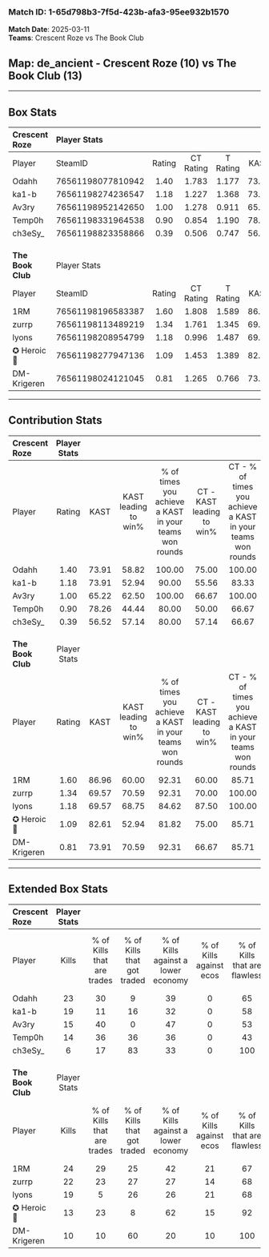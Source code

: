 ### Match ID: 1-65d798b3-7f5d-423b-afa3-95ee932b1570  
**Match Date**: 2025-03-11  
**Teams**: Crescent Roze vs The Book Club  

## **Map**: de_ancient - Crescent Roze (10) vs The Book Club (13)  
---  

## Box Stats  

| **Crescent Roze** | Player Stats      |        |           |          |       |       |       |         |        |      |     |
| :- | :- | :-: | :-: | :-: | :-: | :-: | :-: | :-: | :-: | :-: | :-: |
| Player            | SteamID           | Rating | CT Rating | T Rating | KAST  |  ADR  | Kills | Assists | Deaths | K/D  | HS% |
| Odahh             | 76561198077810942 |  1.40  |   1.783   |  1.177   | 73.91 | 91.6  |  23   |    3    |   16   | 1.44 | 34  |
| ka1-b             | 76561198274236547 |  1.18  |   1.227   |  1.368   | 73.91 | 87.8  |  19   |    5    |   19   | 1.00 | 63  |
| Av3ry             | 76561198952142650 |  1.00  |   1.278   |  0.911   | 65.22 | 70.6  |  15   |    5    |   15   | 1.00 | 33  |
| Temp0h            | 76561198331964538 |  0.90  |   0.854   |  1.190   | 78.26 | 67.2  |  14   |    8    |   22   | 0.64 | 42  |
| ch3eSy_           | 76561198823358866 |  0.39  |   0.506   |  0.747   | 56.52 | 53.7  |   6   |    6    |   22   | 0.27 | 16  |
|                   |                   |        |           |          |       |       |       |         |        |      |     |
|                   |                   |        |           |          |       |       |       |         |        |      |     |
|                   |                   |        |           |          |       |       |       |         |        |      |     |
| **The Book Club** | Player Stats      |        |           |          |       |       |       |         |        |      |     |
| Player            | SteamID           | Rating | CT Rating | T Rating | KAST  |  ADR  | Kills | Assists | Deaths | K/D  | HS% |
| 1RM               | 76561198196583387 |  1.60  |   1.808   |  1.589   | 86.96 | 106.7 |  24   |    8    |   16   | 1.50 | 33  |
| zurrp             | 76561198113489219 |  1.34  |   1.761   |  1.345   | 69.57 | 107.8 |  22   |    8    |   19   | 1.16 | 59  |
| lyons             | 76561198208954799 |  1.18  |   0.996   |  1.487   | 69.57 | 78.8  |  19   |    3    |   16   | 1.19 | 52  |
| ✪ Heroic🎃        | 76561198277947136 |  1.09  |   1.453   |  1.389   | 82.61 | 76.9  |  13   |    8    |   15   | 0.87 | 38  |
| DM-Krigeren       | 76561198024121045 |  0.81  |   1.265   |  0.766   | 73.91 | 59.2  |  10   |    8    |   17   | 0.59 | 50  |
---  

## Contribution Stats  

| **Crescent Roze** | Player Stats |       |                      |                                                        |                           |                                                             |                          |                                                            |
| :- | :-: | :-: | :-: | :-: | :-: | :-: | :-: | :-: |
| Player            |    Rating    | KAST  | KAST leading to win% | % of times you achieve a KAST in your teams won rounds | CT - KAST leading to win% | CT - % of times you achieve a KAST in your teams won rounds | T - KAST leading to win% | T - % of times you achieve a KAST in your teams won rounds |
| Odahh             |     1.40     | 73.91 |        58.82         |                         100.00                         |           75.00           |                           100.00                            |          44.44           |                           100.00                           |
| ka1-b             |     1.18     | 73.91 |        52.94         |                         90.00                          |           55.56           |                            83.33                            |          50.00           |                           100.00                           |
| Av3ry             |     1.00     | 65.22 |        62.50         |                         100.00                         |           66.67           |                           100.00                            |          57.14           |                           100.00                           |
| Temp0h            |     0.90     | 78.26 |        44.44         |                         80.00                          |           50.00           |                            66.67                            |          40.00           |                           100.00                           |
| ch3eSy_           |     0.39     | 56.52 |        57.14         |                         80.00                          |           57.14           |                            66.67                            |          57.14           |                           100.00                           |
|                   |              |       |                      |                                                        |                           |                                                             |                          |                                                            |
|                   |              |       |                      |                                                        |                           |                                                             |                          |                                                            |
|                   |              |       |                      |                                                        |                           |                                                             |                          |                                                            |
| **The Book Club** | Player Stats |       |                      |                                                        |                           |                                                             |                          |                                                            |
| Player            |    Rating    | KAST  | KAST leading to win% | % of times you achieve a KAST in your teams won rounds | CT - KAST leading to win% | CT - % of times you achieve a KAST in your teams won rounds | T - KAST leading to win% | T - % of times you achieve a KAST in your teams won rounds |
| 1RM               |     1.60     | 86.96 |        60.00         |                         92.31                          |           60.00           |                            85.71                            |          60.00           |                           100.00                           |
| zurrp             |     1.34     | 69.57 |        70.59         |                         92.31                          |           70.00           |                           100.00                            |          71.43           |                           83.33                            |
| lyons             |     1.18     | 69.57 |        68.75         |                         84.62                          |           87.50           |                           100.00                            |          50.00           |                           66.67                            |
| ✪ Heroic🎃        |     1.09     | 82.61 |        52.94         |                         81.82                          |           75.00           |                            85.71                            |          33.33           |                           75.00                            |
| DM-Krigeren       |     0.81     | 73.91 |        70.59         |                         92.31                          |           66.67           |                            85.71                            |          75.00           |                           100.00                           |
---  

## Extended Box Stats  

| **Crescent Roze** | Player Stats |                            |                            |                                    |                         |                              |                                 |        |                             |                                     |                          |                               |                            |
| :- | :-: | :-: | :-: | :-: | :-: | :-: | :-: | :-: | :-: | :-: | :-: | :-: | :-: |
| Player            |    Kills     | % of Kills that are trades | % of Kills that got traded | % of Kills against a lower economy | % of Kills against ecos | % of Kills that are flawless | % of Kills that are close duels | Deaths | % of Deaths that get traded | % of Deaths against a lower economy | % of Deaths against ecos | % of Deaths that are flawless | % of Deaths that are close |
| Odahh             |      23      |             30             |             9              |                 39                 |            0            |              65              |                9                |   16   |             31              |                 25                  |            0             |              75               |             6              |
| ka1-b             |      19      |             11             |             16             |                 32                 |            0            |              58              |                0                |   19   |             26              |                 32                  |            0             |              79               |             5              |
| Av3ry             |      15      |             40             |             0              |                 47                 |            0            |              53              |                0                |   15   |             20              |                 27                  |            0             |              47               |             13             |
| Temp0h            |      14      |             36             |             36             |                 36                 |            0            |              43              |                7                |   22   |             23              |                 32                  |            0             |              77               |             0              |
| ch3eSy_           |      6       |             17             |             83             |                 33                 |            0            |             100              |               17                |   22   |             23              |                 32                  |            0             |              55               |             5              |
|                   |              |                            |                            |                                    |                         |                              |                                 |        |                             |                                     |                          |                               |                            |
|                   |              |                            |                            |                                    |                         |                              |                                 |        |                             |                                     |                          |                               |                            |
|                   |              |                            |                            |                                    |                         |                              |                                 |        |                             |                                     |                          |                               |                            |
| **The Book Club** | Player Stats |                            |                            |                                    |                         |                              |                                 |        |                             |                                     |                          |                               |                            |
| Player            |    Kills     | % of Kills that are trades | % of Kills that got traded | % of Kills against a lower economy | % of Kills against ecos | % of Kills that are flawless | % of Kills that are close duels | Deaths | % of Deaths that get traded | % of Deaths against a lower economy | % of Deaths against ecos | % of Deaths that are flawless | % of Deaths that are close |
| 1RM               |      24      |             29             |             25             |                 42                 |           21            |              67              |                8                |   16   |              6              |                 13                  |            6             |              63               |             19             |
| zurrp             |      22      |             23             |             27             |                 27                 |           14            |              68              |                5                |   19   |             21              |                 16                  |            5             |              58               |             5              |
| lyons             |      19      |             5              |             26             |                 26                 |           21            |              68              |                5                |   16   |             19              |                 25                  |            0             |              75               |             0              |
| ✪ Heroic🎃        |      13      |             23             |             8              |                 62                 |           15            |              92              |                0                |   15   |             27              |                 13                  |            7             |              53               |             0              |
| DM-Krigeren       |      10      |             10             |             60             |                 20                 |           10            |             100              |               10                |   17   |             24              |                 18                  |            6             |              59               |             0              |
